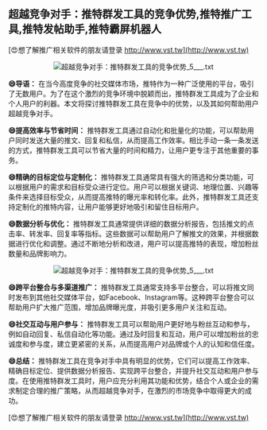 ## **超越竞争对手：推特群发工具的竞争优势,推特推广工具,推特发帖助手,推特霸屏机器人**

[😍想了解推广相关软件的朋友请登录 http://www.vst.tw](http://www.vst.tw)

 <center><img src="https://vst.tw/MP4/tuiguang/png/2.png" alt="超越竞争对手：推特群发工具的竞争优势_5___.txt"></center>

**😄导语：**
在当今高度竞争的社交媒体市场，推特作为一种广泛使用的平台，吸引了无数用户。为了在这个激烈的竞争环境中脱颖而出，推特群发工具成为了企业和个人用户的利器。本文将探讨推特群发工具在竞争中的优势，以及其如何帮助用户超越竞争对手。

**😄提高效率与节省时间：**
推特群发工具通过自动化和批量化的功能，可以帮助用户同时发送大量的推文、回复和私信，从而提高工作效率。相比手动一条一条发送的方式，推特群发工具可以节省大量的时间和精力，让用户更专注于其他重要的事务。

**😄精确的目标定位与定制化：**
推特群发工具通常具有强大的筛选和分类功能，可以根据用户的需求和目标受众进行定位。用户可以根据关键词、地理位置、兴趣等条件来选择目标受众，从而提高推特的曝光率和转化率。此外，推特群发工具还支持定制化的推特内容，让用户能够更好地吸引和留住目标用户。

**😄数据分析与优化：**
推特群发工具通常提供详细的数据分析报告，包括推文的点击率、转发率、回复率等指标。这些数据可以帮助用户了解推文的效果，并根据数据进行优化和调整。通过不断地分析和改进，用户可以提高推特的表现，增加粉丝数量和品牌影响力。

 <center><img src="https://vst.tw/MP4/tuiguang/png/4.png" alt="超越竞争对手：推特群发工具的竞争优势_5___.txt"></center>

**😄跨平台整合与多渠道推广：**
推特群发工具通常支持多平台整合，可以将推文同时发布到其他社交媒体平台，如Facebook、Instagram等。这种跨平台整合可以帮助用户扩大推广范围，增加品牌曝光度，并吸引更多用户关注和互动。

**😄社交互动与用户参与：**
推特群发工具可以帮助用户更好地与粉丝互动和参与，例如自动回复、私信自动化等功能。通过及时回复和互动，用户可以增加粉丝的忠诚度和参与度，建立更紧密的关系，从而提高用户对品牌或个人的认知和信任度。

**😄总结：**
推特群发工具在竞争对手中具有明显的优势，它们可以提高工作效率、精确目标定位、提供数据分析报告、实现跨平台整合，并提升社交互动和用户参与度。在使用推特群发工具时，用户应充分利用其功能和优势，结合个人或企业的需求制定合理的推广策略，从而超越竞争对手，在激烈的市场竞争中取得更大的成功。

[😍想了解推广相关软件的朋友请登录 http://www.vst.tw](http://www.vst.tw)




